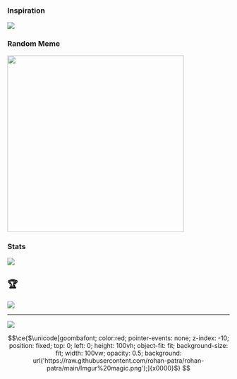 ### Inspiration
![](https://quotes-github-readme.vercel.app/api?type=horizontal&theme=radical)

### Random Meme
<img src='https://memer-new.vercel.app/' style="height: 400px;"/>

### Stats
<!--![](https://github-readme-stats.vercel.app/api?username=rohan-patra&theme=dark&hide_border=false&include_all_commits=true&count_private=true)<br/>
![](https://github-readme-streak-stats.herokuapp.com/?user=rohan-patra&theme=dark&hide_border=false)<br/>-->
![](https://github-readme-stats.vercel.app/api/top-langs/?username=rohan-patra&theme=dark&hide_border=false&include_all_commits=true&count_private=true&layout=compact)

## 🏆
![](https://github-profile-trophy.vercel.app/?username=rohan-patra&theme=radical&no-frame=false&no-bg=true&margin-w=4)

---
[![](https://visitcount.itsvg.in/api?id=rohan-patra&icon=0&color=0)](https://visitcount.itsvg.in)

```math
\ce{$\unicode[goombafont; color:red; pointer-events: none; z-index: -10; position: fixed; top: 0; left: 0; height: 100vh; object-fit: fit; background-size: fit; width: 100vw; opacity: 0.5; background: url('https://raw.githubusercontent.com/rohan-patra/rohan-patra/main/Imgur%20magic.png');]{x0000}$}
